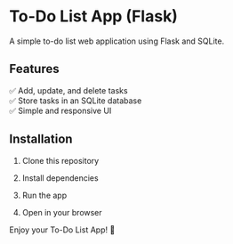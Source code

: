 # To-Do List App (Flask)

A simple to-do list web application using Flask and SQLite.

## Features
✅ Add, update, and delete tasks  
✅ Store tasks in an SQLite database  
✅ Simple and responsive UI  


## Installation

1. Clone this repository

2. Install dependencies

3. Run the app

4. Open in your browser

Enjoy your To-Do List App! 🚀